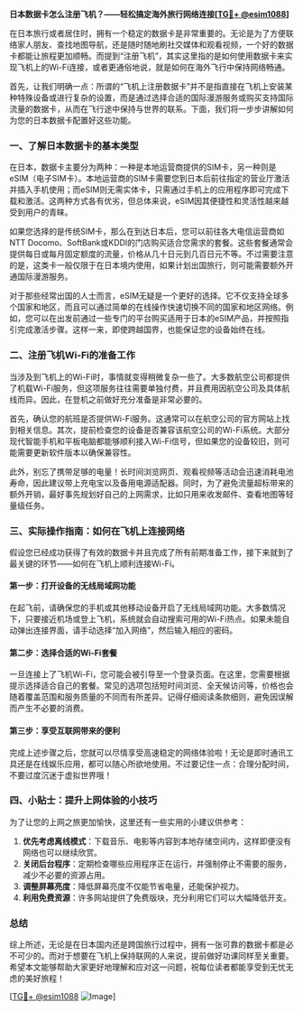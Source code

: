 **日本数据卡怎么注册飞机？——轻松搞定海外旅行网络连接[[TG💪+ @esim1088](https://t.me/s/esim1088)]**

在日本旅行或者居住时，拥有一个稳定的数据卡是非常重要的。无论是为了方便联络家人朋友、查找地图导航，还是随时随地刷社交媒体和观看视频，一个好的数据卡都能让旅程更加顺畅。而提到“注册飞机”，其实这里指的是如何使用数据卡来实现飞机上的Wi-Fi连接，或者更通俗地说，就是如何在海外飞行中保持网络畅通。

首先，让我们明确一点：所谓的“飞机上注册数据卡”并不是指直接在飞机上安装某种特殊设备或进行复杂的设置，而是通过选择合适的国际漫游服务或购买支持国际流量的数据卡，从而在飞行途中保持与世界的联系。下面，我们将一步步讲解如何为您的日本数据卡配置好这些功能。

### 一、了解日本数据卡的基本类型

在日本，数据卡主要分为两种：一种是本地运营商提供的SIM卡，另一种则是eSIM（电子SIM卡）。本地运营商的SIM卡需要您到日本后前往指定的营业厅激活并插入手机使用；而eSIM则无需实体卡，只需通过手机上的应用程序即可完成下载和激活。这两种方式各有优劣，但总体来说，eSIM因其便捷性和灵活性越来越受到用户的青睐。

如果您选择的是传统SIM卡，那么在到达日本后，您可以前往各大电信运营商如NTT Docomo、SoftBank或KDDI的门店购买适合您需求的套餐。这些套餐通常会提供每日或每月固定额度的流量，价格从几十日元到几百日元不等。不过需要注意的是，这类卡一般仅限于在日本境内使用，如果计划出国旅行，则可能需要额外开通国际漫游服务。

对于那些经常出国的人士而言，eSIM无疑是一个更好的选择。它不仅支持全球多个国家和地区，而且可以通过简单的在线操作快速切换不同的国家和地区网络。例如，您可以在出发前通过一些专门的平台购买适用于日本的eSIM产品，并按照指引完成激活步骤。这样一来，即使跨越国界，也能保证您的设备始终在线。

### 二、注册飞机Wi-Fi的准备工作

当涉及到飞机上的Wi-Fi时，事情就变得稍微复杂一些了。大多数航空公司都提供了机载Wi-Fi服务，但这项服务往往需要单独付费，并且费用因航空公司及具体航线而异。因此，在登机之前做好充分准备是非常必要的。

首先，确认您的航班是否提供Wi-Fi服务。这通常可以在航空公司的官方网站上找到相关信息。其次，提前检查您的设备是否兼容该航空公司的Wi-Fi系统。大部分现代智能手机和平板电脑都能够顺利接入Wi-Fi信号，但如果您的设备较旧，则可能需要更新软件版本以确保兼容性。

此外，别忘了携带足够的电量！长时间浏览网页、观看视频等活动会迅速消耗电池寿命，因此建议带上充电宝以及备用电源适配器。同时，为了避免流量超标带来的额外开销，最好事先规划好自己的上网需求，比如只用来收发邮件、查看地图等轻量级任务。

### 三、实际操作指南：如何在飞机上连接网络

假设您已经成功获得了有效的数据卡并且完成了所有前期准备工作，接下来就到了最关键的环节——如何在飞机上顺利连接Wi-Fi。

#### 第一步：打开设备的无线局域网功能

在起飞前，请确保您的手机或其他移动设备开启了无线局域网功能。大多数情况下，只要接近机场或登上飞机，系统就会自动搜索可用的Wi-Fi热点。如果未能自动弹出连接界面，请手动选择“加入网络”，然后输入相应的密码。

#### 第二步：选择合适的Wi-Fi套餐

一旦连接上了飞机Wi-Fi，您可能会被引导至一个登录页面。在这里，您需要根据提示选择适合自己的套餐。常见的选项包括短时间浏览、全天候访问等，价格也会随着覆盖范围和服务质量的不同而有所差异。记得仔细阅读条款细则，避免因误解而产生不必要的消费。

#### 第三步：享受互联网带来的便利

完成上述步骤之后，您就可以尽情享受高速稳定的网络体验啦！无论是即时通讯工具还是在线娱乐应用，都可以随心所欲地使用。不过要记住一点：合理分配时间，不要过度沉迷于虚拟世界哦！

### 四、小贴士：提升上网体验的小技巧

为了让您的上网之旅更加愉快，这里还有一些实用的小建议供参考：

1. **优先考虑离线模式**：下载音乐、电影等内容到本地存储空间内，这样即便没有网络也可以继续欣赏。
2. **关闭后台程序**：定期检查哪些应用程序正在运行，并强制停止不需要的服务，减少不必要的资源占用。
3. **调整屏幕亮度**：降低屏幕亮度不仅能节省电量，还能保护视力。
4. **利用免费资源**：许多网站提供了免费版块，充分利用它们可以大幅降低开支。

### 总结

综上所述，无论是在日本国内还是跨国旅行过程中，拥有一张可靠的数据卡都是必不可少的。而对于想要在飞机上保持联网的人来说，提前做好功课同样至关重要。希望本文能够帮助大家更好地理解和应对这一问题，祝每位读者都能享受到无忧无虑的美好旅程！

[[TG💪+ @esim1088](https://t.me/s/esim1088) ![Image](https://i.postimg.cc/4NQfJmqS/Snipaste-2025-05-13-00-14-12.png)]